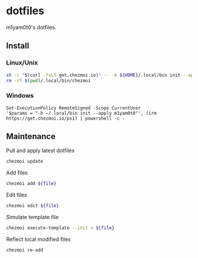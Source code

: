 # dotfiles

m1yam0t0's dotfiles.

## Install

### Linux/Unix

```sh
sh -c "$(curl -fsLS get.chezmoi.io)" -- -b ${HOME}/.local/bin init --apply m1yam0t0
rm -rf $(pwd)/.local/bin/chezmoi
```

### Windows

```pwsh
Set-ExecutionPolicy RemoteSigned -Scope CurrentUser
'$params = "-b ~/.local/bin init --apply m1yam0t0"', (irm https://get.chezmoi.io/ps1) | powershell -c -
```

## Maintenance

Pull and apply latest dotfiles

```sh
chezmoi update
```

Add files

```sh
chezmoi add ${file}
```

Edit files

```sh
chezmoi edit ${file}
```

Simulate template file

```sh
chezmoi execute-template --init < ${file}
```

Reflect local modified files

```sh
chezmoi re-add
```
